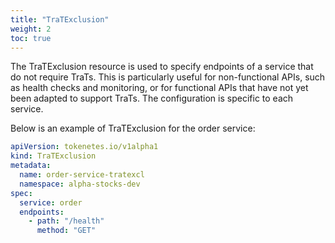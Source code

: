 ```yaml
---
title: "TraTExclusion"
weight: 2
toc: true
---
```


The TraTExclusion resource is used to specify endpoints of a service that do not require TraTs. This is particularly useful for non-functional APIs, such as health checks and monitoring, or for functional APIs that have not yet been adapted to support TraTs. The configuration is specific to each service.

Below is an example of TraTExclusion for the order service:

```yaml
apiVersion: tokenetes.io/v1alpha1
kind: TraTExclusion
metadata:
  name: order-service-tratexcl
  namespace: alpha-stocks-dev
spec:
  service: order
  endpoints:
    - path: "/health"
      method: "GET"
```